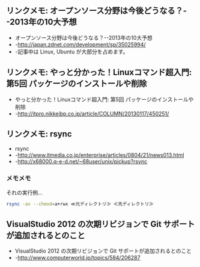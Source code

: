 ## リンクメモ: オープンソース分野は今後どうなる？--2013年の10大予想

* オープンソース分野は今後どうなる？--2013年の10大予想
* -http://japan.zdnet.com/development/sp/35025994/
* -記事中は Linux, Ubuntu が大部分を占めます。


## リンクメモ: やっと分かった！Linuxコマンド超入門: 第5回 パッケージのインストールや削除

* やっと分かった！Linuxコマンド超入門: 第5回 パッケージのインストールや削除
* -http://itpro.nikkeibp.co.jp/article/COLUMN/20130117/450251/


## リンクメモ: rsync

* rsync
* -http://www.itmedia.co.jp/enterprise/articles/0804/21/news013.html
* -http://x68000.q-e-d.net/~68user/unix/pickup?rsync

### メモメモ

それの実行例...
```sh
rsync -av --chmod=a+rwx ≪元ディレクトリ≫ ≪先ディレクトリ≫
```


## VisualStudio 2012 の次期リビジョンで Git サポートが追加されるとのこと

* VisualStudio 2012 の次期リビジョンで Git サポートが追加されるとのこと
* -http://www.computerworld.jp/topics/584/206287

